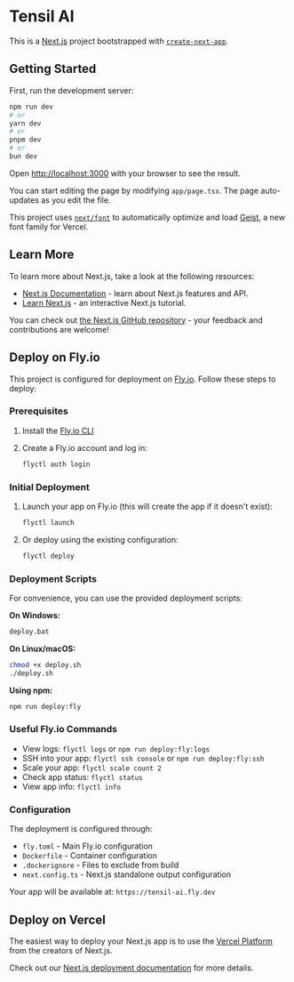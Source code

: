 # Tensil AI

This is a [Next.js](https://nextjs.org) project bootstrapped with [`create-next-app`](https://nextjs.org/docs/app/api-reference/cli/create-next-app).

## Getting Started

First, run the development server:

```bash
npm run dev
# or
yarn dev
# or
pnpm dev
# or
bun dev
```

Open [http://localhost:3000](http://localhost:3000) with your browser to see the result.

You can start editing the page by modifying `app/page.tsx`. The page auto-updates as you edit the file.

This project uses [`next/font`](https://nextjs.org/docs/app/building-your-application/optimizing/fonts) to automatically optimize and load [Geist](https://vercel.com/font), a new font family for Vercel.

## Learn More

To learn more about Next.js, take a look at the following resources:

- [Next.js Documentation](https://nextjs.org/docs) - learn about Next.js features and API.
- [Learn Next.js](https://nextjs.org/learn) - an interactive Next.js tutorial.

You can check out [the Next.js GitHub repository](https://github.com/vercel/next.js) - your feedback and contributions are welcome!

## Deploy on Fly.io

This project is configured for deployment on [Fly.io](https://fly.io). Follow these steps to deploy:

### Prerequisites

1. Install the [Fly.io CLI](https://fly.io/docs/hands-on/install-flyctl/)
2. Create a Fly.io account and log in:

   ```bash
   flyctl auth login
   ```

### Initial Deployment

1. Launch your app on Fly.io (this will create the app if it doesn't exist):

   ```bash
   flyctl launch
   ```

2. Or deploy using the existing configuration:

   ```bash
   flyctl deploy
   ```

### Deployment Scripts

For convenience, you can use the provided deployment scripts:

**On Windows:**

```cmd
deploy.bat
```

**On Linux/macOS:**

```bash
chmod +x deploy.sh
./deploy.sh
```

**Using npm:**

```bash
npm run deploy:fly
```

### Useful Fly.io Commands

- View logs: `flyctl logs` or `npm run deploy:fly:logs`
- SSH into your app: `flyctl ssh console` or `npm run deploy:fly:ssh`
- Scale your app: `flyctl scale count 2`
- Check app status: `flyctl status`
- View app info: `flyctl info`

### Configuration

The deployment is configured through:

- `fly.toml` - Main Fly.io configuration
- `Dockerfile` - Container configuration
- `.dockerignore` - Files to exclude from build
- `next.config.ts` - Next.js standalone output configuration

Your app will be available at: `https://tensil-ai.fly.dev`

## Deploy on Vercel

The easiest way to deploy your Next.js app is to use the [Vercel Platform](https://vercel.com/new?utm_medium=default-template&filter=next.js&utm_source=create-next-app&utm_campaign=create-next-app-readme) from the creators of Next.js.

Check out our [Next.js deployment documentation](https://nextjs.org/docs/app/building-your-application/deploying) for more details.

